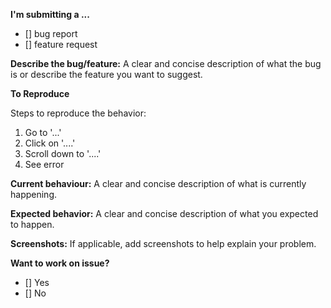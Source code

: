 **I'm submitting a ...**
<!--Put an x between the [] on what you are submitting -->
- [] bug report
- [] feature request

**Describe the bug/feature:**
A clear and concise description of what the bug is or describe the feature you want to suggest.

**To Reproduce**
<!-- Optional -->
Steps to reproduce the behavior:
1. Go to '...'
2. Click on '....'
3. Scroll down to '....'
4. See error

**Current behaviour:**
A clear and concise description of what is currently happening.

**Expected behavior:**
A clear and concise description of what you expected to happen.

**Screenshots:**
If applicable, add screenshots to help explain your problem.

**Want to work on issue?**
<!--Put an x between the [] on what you are submitting -->
- [] Yes
- [] No

